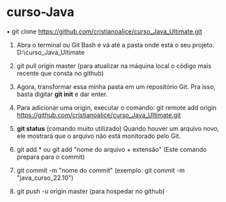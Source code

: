 # curso-Java

• git clone https://github.com/cristianoalice/curso_Java_Ultimate.git


1) Abra o terminal ou Git Bash e vá até a pasta onde está o seu projeto.
D:\curso_Java_Ultimate

2)  git pull origin master (para atualizar na máquina local o código mais recente que consta no github)

3) Agora, transformar essa minha pasta em um repositório Git.
Pra isso, basta digitar **git init** e dar enter.

4) Para adicionar uma origin, executar o comando:
git remote add origin https://github.com/cristianoalice/curso_Java_Ultimate.git

5) **git status** (comando muito utilizado)
Quando houver um arquivo novo, ele mostrará que o arquivo não está monitorado pelo Git.

6) git add *  ou git add "nome do arquivo + extensão"
(Este comando prepara para o commit)

7)  git commit -m "nome do commit"
(exemplo: git commit -m "java_curso_22.10")

8) git push -u origin master (para hospedar no github)
